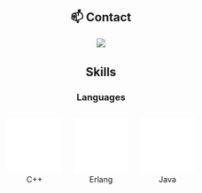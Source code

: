 <div align="center">

## 📫 Contact

<a href="https://skillicons.dev">
  <img src="https://skillicons.dev/icons?i=discord"/>
</a>

## Skills

### Languages

</div>

<div style="display: flex; justify-content: center; align-items: center;">

  <div style="text-align: center; margin: 10px;">
    <img src="./images/cpp-logo.svg"
          style="width: 100px; height: 100px;"
          alt="C++ Logo"
          />
    <br />
    <span>C++</span>
  </div>
  
  <div style="text-align: center; margin: 10px;">
    <img src="./images/erlang-logo.svg"
          style="width: 100px; height: 100px;"
          alt="Erlang Logo"
          />
    <br />
    <span>Erlang</span>
  </div>
  
  <div style="text-align: center; margin: 10px;">
    <img src="./images/java-logo.svg"
          style="width: 100px; height: 100px;"
          alt="Java Logo"
          />
    <br />
    <span>Java</span>
  </div>

</div>









<!--
**DoubleXEric/DoubleXEric** is a ✨ _special_ ✨ repository because its `README.md` (this file) appears on your GitHub profile.

Here are some ideas to get you started:

- 🔭 I’m currently working on ...
- 🌱 I’m currently learning ...
- 👯 I’m looking to collaborate on ...
- 🤔 I’m looking for help with ...
- 💬 Ask me about ...
- 📫 How to reach me: ...
- 😄 Pronouns: ...
- ⚡ Fun fact: ...
-->
